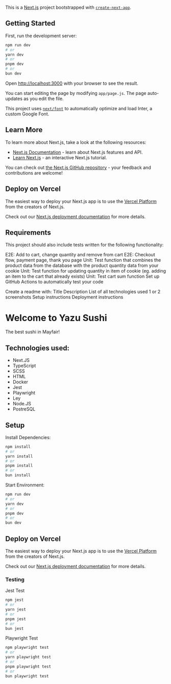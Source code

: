 This is a [Next.js](https://nextjs.org/) project bootstrapped with [`create-next-app`](https://github.com/vercel/next.js/tree/canary/packages/create-next-app).

## Getting Started

First, run the development server:

```bash
npm run dev
# or
yarn dev
# or
pnpm dev
# or
bun dev
```

Open [http://localhost:3000](http://localhost:3000) with your browser to see the result.

You can start editing the page by modifying `app/page.js`. The page auto-updates as you edit the file.

This project uses [`next/font`](https://nextjs.org/docs/basic-features/font-optimization) to automatically optimize and load Inter, a custom Google Font.

## Learn More

To learn more about Next.js, take a look at the following resources:

- [Next.js Documentation](https://nextjs.org/docs) - learn about Next.js features and API.
- [Learn Next.js](https://nextjs.org/learn) - an interactive Next.js tutorial.

You can check out [the Next.js GitHub repository](https://github.com/vercel/next.js/) - your feedback and contributions are welcome!

## Deploy on Vercel

The easiest way to deploy your Next.js app is to use the [Vercel Platform](https://vercel.com/new?utm_medium=default-template&filter=next.js&utm_source=create-next-app&utm_campaign=create-next-app-readme) from the creators of Next.js.

Check out our [Next.js deployment documentation](https://nextjs.org/docs/deployment) for more details.

## Requirements

This project should also include tests written for the following functionality:

E2E: Add to cart, change quantity and remove from cart
E2E: Checkout flow, payment page, thank you page
Unit: Test function that combines the product data from the database with the product quantity data from your cookie
Unit: Test function for updating quantity in item of cookie (eg. adding an item to the cart that already exists)
Unit: Test cart sum function
Set up GitHub Actions to automatically test your code

Create a readme with:
Title
Description
List of all technologies used
1 or 2 screenshots
Setup instructions
Deployment instructions

# Welcome to Yazu Sushi

The best sushi in Mayfair!

## Technologies used:

- Next.JS
- TypeScript
- SCSS
- HTML
- Docker
- Jest
- Playwright
- Ley
- Node.JS
- PostreSQL

## Setup

Install Dependencies:

```bash
npm install
# or
yarn install
# or
pnpm install
# or
bun install

```

Start Environment:

```bash
npm run dev
# or
yarn dev
# or
pnpm dev
# or
bun dev
```

## Deploy on Vercel

The easiest way to deploy your Next.js app is to use the [Vercel Platform](https://vercel.com/new?utm_medium=default-template&filter=next.js&utm_source=create-next-app&utm_campaign=create-next-app-readme) from the creators of Next.js.

Check out our [Next.js deployment documentation](https://nextjs.org/docs/deployment) for more details.

### Testing

Jest Test

```bash
npm jest
# or
yarn jest
# or
pnpm jest
# or
bun jest
```

Playwright Test

```bash
npm playwright test
# or
yarn playwright test
# or
pnpm playwright test
# or
bun playwright test
```
